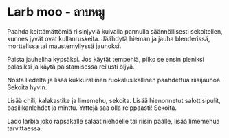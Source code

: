# Larb moo - ลาบหมู
Paahda keittämättömiä riisinjyviä kuivalla pannulla säännöllisesti sekoitellen, kunnes jyvät ovat kullanruskeita. Jäähdytä hieman ja jauha blenderissä, morttelissa tai maustemyllyssä jauhoksi. 

Paista jauheliha kypsäksi. Jos käytät tempehiä, pilko se ensin pieniksi palasiksi ja käytä paistamisessa reilusti öljyä. 

Nosta liedeltä ja lisää kukkurallinen ruokalusikallinen paahdettua riisijauhoa. Sekoita hyvin. 

Lisää chili, kalakastike ja limemehu, sekoita. Lisää hienonnetut salottisipulit, basilikanlehdet ja minttu. Yrttejä saa olla reippaasti! 
Sekoita. 

Lado larbia joko rapsakalle salaatinlehdelle tai riisin päälle, lisää limemehua tarvittaessa.